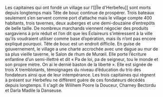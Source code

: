 Les capitaines qui ont fondé un village sur l’[[Île d'Herbefeu]] sont morts depuis longtemps mais Tête de bouc continue de prospérer. Trois bateaux seulement s’en servent comme port d’attache mais le village compte 400 habitants, trois tavernes, deux auberges et une demi-douzaine d’entrepôts de belle taille. De nombreux marchands viennent négocier des produits sargaviens à prix réduit et l’on dit que les Éclaireurs s’intéressent à la ville qu’ils voudraient utiliser comme base d’opération, mais ils n’ont pas encore expliqué pourquoi.
Tête de bouc est un endroit difficile. En guise de gouvernement, le village a une charte accrochée avec une dague au mur de sa plus vieille taverne, le Salon de rhum de Murœil. Elle porte l’écriture enfantine d’un semi-illettré et dit « Pa de loi, pa de seigneur, tou le monde et son propre mètre. On ai le dernié baston de la liberté ». Elle est signée de trois X tremblotants, témoignages du niveau d’éducation du trio des fondateurs ainsi que de leur intempérance. Les trois capitaines qui règnent à présent sur Herbefeu ne diffèrent guère de ces fondateurs décédés depuis longtemps. Il s'agit de Wilihem Poore la Douceur, Charney Bectordu et Darla Madile la Danseuse.